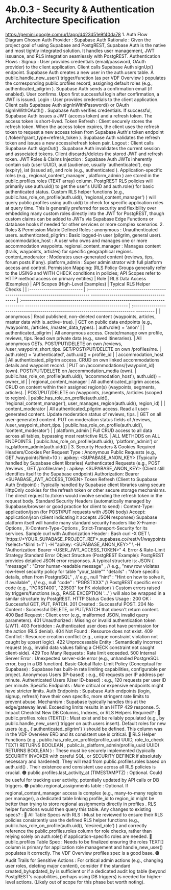 # 4b.0.3 - Security & Authentication Architecture Specification

  https://gemini.google.com/u/1/app/d423d51e9f40da78 1. Auth Flow Diagram Chosen 
Auth Provider : Supabase Auth Rationale : Given the project goal of using 
Supabase and PostgREST, Supabase Auth is the native and most tightly integrated 
solution. It handles user management, JWT issuance, and RLS integration 
seamlessly with PostgREST. Authentication Flows : Signup : User provides 
credentials (email/password, OAuth provider) to the client application. Client 
calls Supabase Auth signUp() endpoint. Supabase Auth creates a new user in the 
auth.users table. A public.handle_new_user() trigger/function (as per VDF 
Overview ) populates the corresponding public.profiles record, assigning 
default roles (e.g., authenticated_pilgrim ). Supabase Auth sends a 
confirmation email (if enabled). User confirms. Upon first successful login 
after confirmation, a JWT is issued. Login : User provides credentials to the 
client application. Client calls Supabase Auth signInWithPassword() or OAuth 
signInWithOAuth() . Supabase Auth verifies credentials. If successful, Supabase 
Auth issues a JWT (access token) and a refresh token. The access token is 
short-lived. Token Refresh : Client securely stores the refresh token. When the 
access token expires, the client uses the refresh token to request a new access 
token from Supabase Auth's token endpoint ( /token?grant_type=refresh_token ). 
Supabase Auth validates the refresh token and issues a new access/refresh token 
pair. Logout : Client calls Supabase Auth signOut() . Supabase Auth invalidates 
the current session and associated tokens. Client discards/deletes the stored 
JWT and refresh token. JWT Roles & Claims Injection : Supabase Auth JWTs 
inherently contain sub (user UUID), aud (audience, usually 'authenticated'), 
exp (expiry), iat (issued at), and role (e.g., authenticated ). 
Application-specific roles (e.g., regional_content_manager , platform_admin ) 
are stored in the public.profiles.roles (TEXT array) column. PostgREST RLS 
policies will primarily use auth.uid() to get the user's UUID and auth.role() 
for basic authenticated status. Custom RLS helper functions (e.g., 
public.has_role_on_profile(auth.uid(), 'regional_content_manager') ) will query 
public.profiles using auth.uid() to check for specific application roles at 
query time. This is generally preferred for security and flexibility over 
embedding many custom roles directly into the JWT for PostgREST, though custom 
claims can be added to JWTs via Supabase Edge Functions or database hooks if 
needed for other services or more complex scenarios. 2. Roles & Permission 
Matrix Defined Roles : anonymous : Unauthenticated users. authenticated_pilgrim 
: Basic logged-in user (pilgrim, general user). accommodation_host : A user who 
owns and manages one or more accommodation waypoints. regional_content_manager 
: Manages content (trails, waypoints, articles) for specific geographical 
regions. content_moderator : Moderates user-generated content (reviews, tips, 
forum posts if any). platform_admin : Super administrator with full platform 
access and control. Permission Mapping: (RLS Policy Groups generally refer to 
the USING and WITH CHECK conditions in policies; API Scopes refer to HTTP 
method access on primary entities) | Role | RLS Data Access (Examples) | API 
Scopes (High-Level Examples) | Typical RLS Helper Checks | | 
:-------------------------- | 
:-------------------------------------------------------------------------------
----------------------------------------- | 
:-------------------------------------------------------------------------------
-------------------------------------------------- | 
:-------------------------------------------------------------------------------
--------- | | anonymous | Read published, non-deleted content (waypoints, 
articles, master data with is_active=true). | GET on public data endpoints 
(e.g., /waypoints, /articles, /master_data_types). | auth.role() = 'anon' | | 
authenticated_pilgrim | All anonymous access. Create/manage own profile, 
reviews, tips. Read own private data (e.g., saved itineraries). | All anonymous 
GETs. POST/PUT/DELETE on own /reviews, /user_waypoint_short_tips. 
GET/POST/PUT/DELETE on own /profiles/me. | auth.role() = 'authenticated', 
auth.uid() = profile_id | | accommodation_host | All authenticated_pilgrim 
access. CRUD on own linked accommodations details and waypoint record. | PUT on 
/accommodations/{waypoint_id} (own). POST/PUT/DELETE on /accommodation_media 
(own). | public.has_role_on_profile(auth.uid(), 'accommodation_host'), 
auth.uid() = owner_id | | regional_content_manager | All authenticated_pilgrim 
access. CRUD on content within their assigned region(s) (waypoints, segments, 
articles). | POST/PUT/DELETE on /waypoints, /segments, /articles (scoped to 
region). | public.has_role_on_profile(auth.uid(), 'regional_content_manager'), 
user_manages_region(auth.uid(), region_id) | | content_moderator | All 
authenticated_pilgrim access. Read all user-generated content. Update 
moderation status of reviews, tips. | GET on all user-generated content. PUT on 
moderation status fields of /reviews, /user_waypoint_short_tips. | 
public.has_role_on_profile(auth.uid(), 'content_moderator') | | platform_admin 
| Full CRUD access to all data across all tables, bypassing most restrictive 
RLS. | ALL METHODS on ALL ENDPOINTS. | public.has_role_on_profile(auth.uid(), 
'platform_admin') or is_platform_admin(auth.uid()) | 3. Security Headers & 
Cookies Required Headers/Cookies Per Request Type : Anonymous Public Requests 
(e.g., GET /waypoints?limit=10 ) : apikey: <SUPABASE_ANON_KEY> (Typically 
handled by Supabase client libraries) Authenticated Requests (e.g., POST 
/reviews , GET /profiles/me ) : apikey: <SUPABASE_ANON_KEY> (Client still 
identifies itself to the Supabase endpoint) Authorization: Bearer 
<SUPABASE_JWT_ACCESS_TOKEN> Token Refresh (Client to Supabase Auth Endpoint) : 
Typically handled by Supabase client libraries using secure HttpOnly cookies 
for the refresh token or other secure storage mechanisms. The direct request to 
/token would involve sending the refresh token in the request body. Standard 
Security Headers (automatically managed by Supabase/browser or good practice 
for client to send) : Content-Type: application/json (for POST/PUT requests 
with JSON body) Accept: application/json (client indicating it accepts JSON 
responses) Supabase platform itself will handle many standard security headers 
like X-Frame-Options , X-Content-Type-Options , Strict-Transport-Security for 
its services. Sample curl with Authorization Header : Bash curl -X GET \ 
'https://<YOUR_SUPABASE_PROJECT_REF>.supabase.co/rest/v1/waypoints?select=*&limi
t=1' \ -H "apikey: <SUPABASE_ANON_KEY>" \ -H "Authorization: Bearer 
<USER_JWT_ACCESS_TOKEN>" 4. Error & Rate-Limit Strategy Standard Error Object 
Structure (PostgREST Example): PostgREST provides detailed JSON error 
responses. A typical structure is: JSON { "message" : "Error human-readable 
message" , // e.g., "new row violates row-level security policy for table 
\"your_table\"" "details" : "More specific details, often from PostgreSQL" , // 
e.g., null "hint" : "Hint on how to solve it, if available" , // e.g., null 
"code" : "PGRSTXXX" // PostgREST specific error code (e.g., "PGRST400", "23503" 
for FK violation) } Custom errors raised by triggers/functions (e.g., RAISE 
EXCEPTION '...' ) will also be wrapped in a similar structure by PostgREST. 
HTTP Status Codes Usage : 200 OK : Successful GET, PUT, PATCH. 201 Created : 
Successful POST. 204 No Content : Successful DELETE, or PUT/PATCH that doesn't 
return content. 400 Bad Request : Client error (e.g., malformed JSON, invalid 
query parameters). 401 Unauthorized : Missing or invalid authentication token 
(JWT). 403 Forbidden : Authenticated user does not have permission for the 
action (RLS denial). 404 Not Found : Resource does not exist. 409 Conflict : 
Resource creation conflict (e.g., unique constraint violation not caught by 
upsert logic). 422 Unprocessable Entity : Semantically incorrect request (e.g., 
invalid data values failing a CHECK constraint not caught client-side). 429 Too 
Many Requests : Rate limit exceeded. 500 Internal Server Error : Unexpected 
server-side error (e.g., unhandled PostgreSQL error, bug in a DB function). 
Basic Global Rate-Limit Policy (Conceptual for Supabase) : Supabase has 
built-in rate limiting capabilities, configurable per project. Anonymous Users 
(IP-based) : e.g., 60 requests per IP address per minute. Authenticated Users 
(User ID-based) : e.g., 120 requests per user ID per minute. Specific Endpoints 
: More critical or expensive endpoints might have stricter limits. Auth 
Endpoints : Supabase Auth endpoints (login, signup, refresh) have their own 
specific, more stringent rate limits to prevent abuse. Mechanism : Supabase 
typically handles this at the edge/gateway level. Exceeding limits results in 
an HTTP 429 response. 5. Impact Checklist New DB Columns, Indexes, or RLS 
Helpers Required? : 🔴 public.profiles.roles (TEXT[]) : Must exist and be 
reliably populated (e.g., by public.handle_new_user() trigger on auth.users 
insert). Default roles for new users (e.g., {'authenticated_pilgrim'} ) should 
be defined. This column was in the VDF Overview ERD and its consistent use is 
critical. 🔴 RLS Helper Functions (e.g., 
public.has_role_on_profile(profile_uuid UUID, role_to_check TEXT) RETURNS 
BOOLEAN , public.is_platform_admin(profile_uuid UUID) RETURNS BOOLEAN ) : These 
must be securely implemented (typically SECURITY INVOKER with careful SQL, or 
SECURITY DEFINER if absolutely necessary and hardened). They will read from 
public.profiles.roles based on auth.uid() . Their existence and consistent use 
across all RLS policies is crucial. 🟠 public.profiles.last_activity_at 
(TIMESTAMPTZ) : Optional. Could be useful for tracking user activity, 
potentially updated by API calls or DB triggers. 🟠 public.regional_assignments 
table : Optional. If regional_content_manager access is complex (e.g., 
many-to-many regions per manager), a dedicated table linking profile_id to 
region_id might be better than trying to store regional assignments directly in 
profiles . RLS helper functions would then query this table. Any changes to 
existing specs? : 🔴 All Table Specs with RLS : Must be reviewed to ensure 
their RLS policies consistently use the defined RLS helper functions (e.g., 
public.has_role_on_profile(auth.uid(), 'desired_role') ) and correctly 
reference the public.profiles.roles column for role checks, rather than relying 
solely on auth.role() if application-specific roles are needed. 🔴 
public.profiles Table Spec : Needs to be finalized ensuring the roles TEXT[] 
column is primary for application role management and handle_new_user() 
populates it correctly. The VDF Overview profiles spec is a good base. 🟠 Audit 
Trails for Sensitive Actions : For critical admin actions (e.g., changing user 
roles, deleting major content), consider if the standard created_by/updated_by 
is sufficient or if a dedicated audit log table (beyond PostgREST's 
capabilities, perhaps using DB triggers) is needed for higher-level actions. 
(Likely out of scope for this phase but worth noting). 
